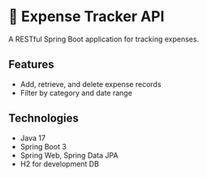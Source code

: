 # 💸 Expense Tracker API

A RESTful Spring Boot application for tracking expenses.

## Features
- Add, retrieve, and delete expense records
- Filter by category and date range

## Technologies
- Java 17
- Spring Boot 3
- Spring Web, Spring Data JPA
- H2 for development DB
